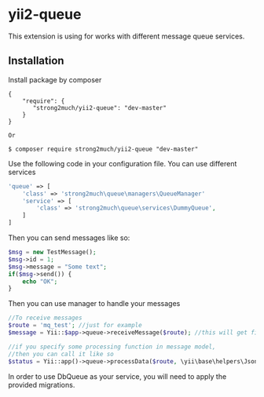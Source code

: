 # yii2-queue

This extension is using for works with different message queue services.

Installation
------------

Install package by composer
```composer
{
    "require": {
       "strong2much/yii2-queue": "dev-master"
    }
}

Or

$ composer require strong2much/yii2-queue "dev-master"
```

Use the following code in your configuration file. You can use different services
```php
'queue' => [
    'class' => 'strong2much\queue\managers\QueueManager'
    'service' => [
        'class' => 'strong2much\queue\services\DummyQueue',
    ]
]
```

Then you can send messages like so:
```php
$msg = new TestMessage();
$msg->id = 1;
$msg->message = "Some text";
if($msg->send()) {
    echo "OK";
}
```


Then you can use manager to handle your messages
```php
//To receive messages
$route = 'mq_test'; //just for example
$message = Yii::$app->queue->receiveMessage($route); //this will get first  one message from the queue

//if you specify some processing function in message model,
//then you can call it like so
$status = Yii::app()->queue->processData($route, \yii\base\helpers\Json::decode($message->getBody()))
```

In order to use DbQueue as your service, you will need to apply the provided migrations.